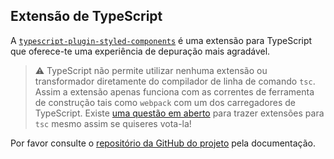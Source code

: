 ## Extensão de TypeScript

A [`typescript-plugin-styled-components`](https://github.com/Igorbek/typescript-plugin-styled-components) é uma extensão para TypeScript que oferece-te uma experiência de depuração mais agradável.

> ⚠️ TypeScript não permite utilizar nenhuma extensão ou transformador diretamente do compilador de linha de comando `tsc`. Assim a extensão apenas funciona com as correntes de ferramenta de construção tais como `webpack` com um dos carregadores de TypeScript. Existe [uma questão em aberto](https://github.com/Microsoft/TypeScript/issues/16607) para trazer extensões para `tsc` mesmo assim se quiseres vota-la!

Por favor consulte o [repositório da GitHub do projeto](https://github.com/Igorbek/typescript-plugin-styled-components) pela documentação.
